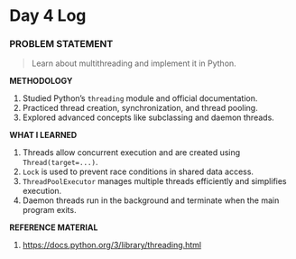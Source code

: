 # Day 4 Log

### PROBLEM STATEMENT
> Learn about multithreading and implement it in Python.

**METHODOLOGY**  
1. Studied Python’s `threading` module and official documentation.  
2. Practiced thread creation, synchronization, and thread pooling.  
3. Explored advanced concepts like subclassing and daemon threads.

**WHAT I LEARNED**  
1. Threads allow concurrent execution and are created using `Thread(target=...)`.  
2. `Lock` is used to prevent race conditions in shared data access.  
3. `ThreadPoolExecutor` manages multiple threads efficiently and simplifies execution.  
4. Daemon threads run in the background and terminate when the main program exits.

**REFERENCE MATERIAL**  
1. https://docs.python.org/3/library/threading.html
